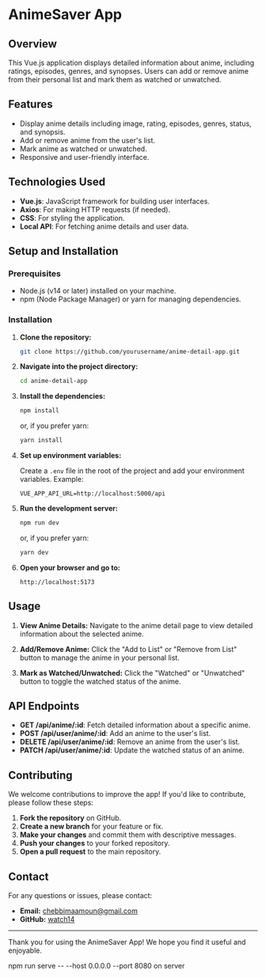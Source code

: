 # AnimeSaver App

## Overview

This Vue.js application displays detailed information about anime, including ratings, episodes, genres, and synopses. Users can add or remove anime from their personal list and mark them as watched or unwatched.

## Features

- Display anime details including image, rating, episodes, genres, status, and synopsis.
- Add or remove anime from the user's list.
- Mark anime as watched or unwatched.
- Responsive and user-friendly interface.

## Technologies Used

- **Vue.js**: JavaScript framework for building user interfaces.
- **Axios**: For making HTTP requests (if needed).
- **CSS**: For styling the application.
- **Local API**: For fetching anime details and user data.

## Setup and Installation

### Prerequisites

- Node.js (v14 or later) installed on your machine.
- npm (Node Package Manager) or yarn for managing dependencies.

### Installation

1. **Clone the repository:**

   ```bash
   git clone https://github.com/yourusername/anime-detail-app.git
   ```

2. **Navigate into the project directory:**

   ```bash
   cd anime-detail-app
   ```

3. **Install the dependencies:**

   ```bash
   npm install
   ```

   or, if you prefer yarn:

   ```bash
   yarn install
   ```

4. **Set up environment variables:**

   Create a `.env` file in the root of the project and add your environment variables. Example:

   ```plaintext
   VUE_APP_API_URL=http://localhost:5000/api
   ```

5. **Run the development server:**

   ```bash
   npm run dev
   ```

   or, if you prefer yarn:

   ```bash
   yarn dev
   ```

6. **Open your browser and go to:**

   ```
   http://localhost:5173
   ```

## Usage

1. **View Anime Details:** Navigate to the anime detail page to view detailed information about the selected anime.

2. **Add/Remove Anime:** Click the "Add to List" or "Remove from List" button to manage the anime in your personal list.

3. **Mark as Watched/Unwatched:** Click the "Watched" or "Unwatched" button to toggle the watched status of the anime.

## API Endpoints

- **GET /api/anime/:id**: Fetch detailed information about a specific anime.
- **POST /api/user/anime/:id**: Add an anime to the user's list.
- **DELETE /api/user/anime/:id**: Remove an anime from the user's list.
- **PATCH /api/user/anime/:id**: Update the watched status of an anime.

## Contributing

We welcome contributions to improve the app! If you'd like to contribute, please follow these steps:

1. **Fork the repository** on GitHub.
2. **Create a new branch** for your feature or fix.
3. **Make your changes** and commit them with descriptive messages.
4. **Push your changes** to your forked repository.
5. **Open a pull request** to the main repository.

## Contact

For any questions or issues, please contact:

- **Email:** chebbimaamoun@gmail.com
- **GitHub:** [watch14](https://github.com/watch14)

---

Thank you for using the AnimeSaver App! We hope you find it useful and enjoyable.

npm run serve -- --host 0.0.0.0 --port 8080 on server
